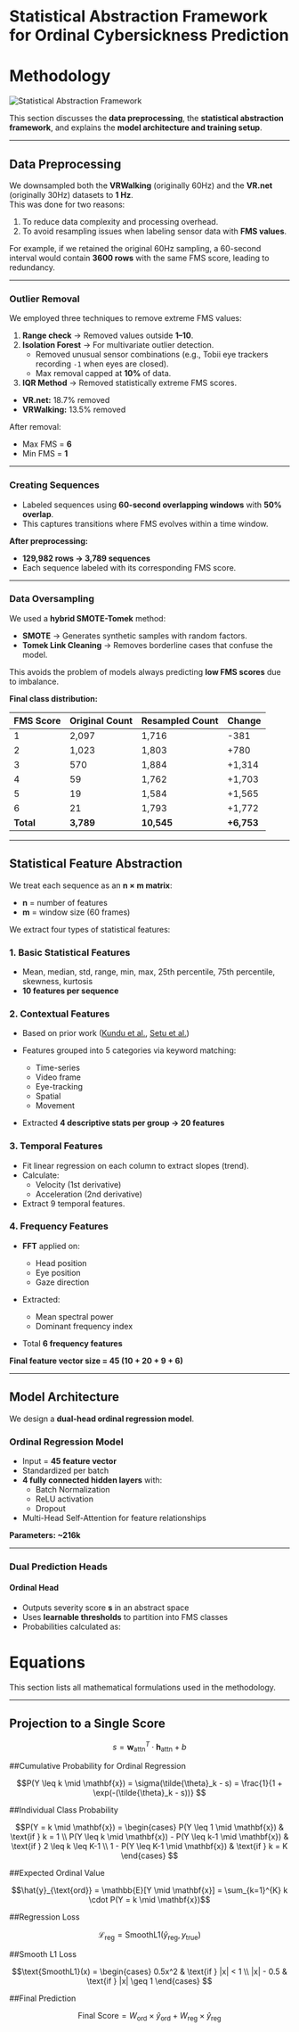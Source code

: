 # Statistical Abstraction Framework for Ordinal Cybersickness Prediction

# Methodology
![Statistical Abstraction Framework](Abstraction_Framework.png)

This section discusses the **data preprocessing**, the **statistical abstraction framework**, and explains the **model architecture and training setup**.

---

## Data Preprocessing

We downsampled both the **VRWalking** (originally 60Hz) and the **VR.net** (originally 30Hz) datasets to **1 Hz**.  
This was done for two reasons:  
1. To reduce data complexity and processing overhead.  
2. To avoid resampling issues when labeling sensor data with **FMS values**.  

For example, if we retained the original 60Hz sampling, a 60-second interval would contain **3600 rows** with the same FMS score, leading to redundancy.

---

### Outlier Removal

We employed three techniques to remove extreme FMS values:

1. **Range check** → Removed values outside **1–10**.  
2. **Isolation Forest** → For multivariate outlier detection.  
   - Removed unusual sensor combinations (e.g., Tobii eye trackers recording `-1` when eyes are closed).  
   - Max removal capped at **10%** of data.  
3. **IQR Method** → Removed statistically extreme FMS scores.  

- **VR.net:** 18.7% removed  
- **VRWalking:** 13.5% removed  

After removal:  
- Max FMS = **6**  
- Min FMS = **1**

---

### Creating Sequences

- Labeled sequences using **60-second overlapping windows** with **50% overlap**.  
- This captures transitions where FMS evolves within a time window.  

**After preprocessing:**  
- **129,982 rows → 3,789 sequences**  
- Each sequence labeled with its corresponding FMS score.  

---

### Data Oversampling

We used a **hybrid SMOTE-Tomek** method:

- **SMOTE** → Generates synthetic samples with random factors.  
- **Tomek Link Cleaning** → Removes borderline cases that confuse the model.  

This avoids the problem of models always predicting **low FMS scores** due to imbalance.

**Final class distribution:**

| FMS Score | Original Count | Resampled Count | Change |
|-----------|----------------|-----------------|--------|
| 1         | 2,097          | 1,716           | -381   |
| 2         | 1,023          | 1,803           | +780   |
| 3         | 570            | 1,884           | +1,314 |
| 4         | 59             | 1,762           | +1,703 |
| 5         | 19             | 1,584           | +1,565 |
| 6         | 21             | 1,793           | +1,772 |
| **Total** | **3,789**      | **10,545**      | **+6,753** |

---

## Statistical Feature Abstraction

We treat each sequence as an **n × m matrix**:  
- **n** = number of features  
- **m** = window size (60 frames)

We extract four types of statistical features:

### 1. Basic Statistical Features
- Mean, median, std, range, min, max, 25th percentile, 75th percentile, skewness, kurtosis  
- **10 features per sequence**

### 2. Contextual Features
- Based on prior work ([Kundu et al.](#), [Setu et al.](#))  
- Features grouped into 5 categories via keyword matching:
  - Time-series  
  - Video frame  
  - Eye-tracking  
  - Spatial  
  - Movement  

- Extracted **4 descriptive stats per group → 20 features**

### 3. Temporal Features
- Fit linear regression on each column to extract slopes (trend).  
- Calculate:
  - Velocity (1st derivative)  
  - Acceleration (2nd derivative)  
- Extract 9 temporal features.

### 4. Frequency Features
- **FFT** applied on:
  - Head position  
  - Eye position  
  - Gaze direction  

- Extracted:
  - Mean spectral power  
  - Dominant frequency index  

- Total **6 frequency features**

**Final feature vector size = 45 (10 + 20 + 9 + 6)**

---

## Model Architecture

We design a **dual-head ordinal regression model**.

### Ordinal Regression Model

- Input = **45 feature vector**  
- Standardized per batch  
- **4 fully connected hidden layers** with:
  - Batch Normalization  
  - ReLU activation  
  - Dropout  
- Multi-Head Self-Attention for feature relationships  

**Parameters: ~216k**

---

### Dual Prediction Heads

#### Ordinal Head
- Outputs severity score **s** in an abstract space  
- Uses **learnable thresholds** to partition into FMS classes  
- Probabilities calculated as:
# Equations

This section lists all mathematical formulations used in the methodology.

---
## Projection to a Single Score
```math
s = \mathbf{w}_{\text{attn}}^T \cdot \mathbf{h}_{\text{attn}} + b

```
##Cumulative Probability for Ordinal Regression
```math
P(Y \leq k \mid \mathbf{x}) = \sigma(\tilde{\theta}_k - s) = \frac{1}{1 + \exp(-(\tilde{\theta}_k - s))}

```
##Individual Class Probability
```math
P(Y = k \mid \mathbf{x}) =
\begin{cases}
P(Y \leq 1 \mid \mathbf{x}) & \text{if } k = 1 \\
P(Y \leq k \mid \mathbf{x}) - P(Y \leq k-1 \mid \mathbf{x}) & \text{if } 2 \leq k \leq K-1 \\
1 - P(Y \leq K-1 \mid \mathbf{x}) & \text{if } k = K
\end{cases}

```
##Expected Ordinal Value
```math
\hat{y}_{\text{ord}} = \mathbb{E}[Y \mid \mathbf{x}] = \sum_{k=1}^{K} k \cdot P(Y = k \mid \mathbf{x})
```
##Regression Loss
```math
\mathcal{L}_{\text{reg}} = \text{SmoothL1}(\hat{y}_{\text{reg}}, y_{\text{true}})
```
##Smooth L1 Loss
```math
\text{SmoothL1}(x) =
\begin{cases}
0.5x^2 & \text{if } |x| < 1 \\
|x| - 0.5 & \text{if } |x| \geq 1
\end{cases}

```
##Final Prediction
```math
\text{Final Score} = W_{\text{ord}} \times \hat{y}_{\text{ord}} + W_{\text{reg}} \times \hat{y}_{\text{reg}}
```
